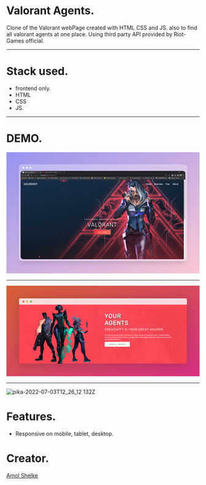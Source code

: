 # Valorant Agents.

Clone of the Valorant webPage created with HTML CSS and JS. also to find all valorant agents at one place. Using third party API provided by Riot-Games official.

<hr>

# Stack used.

- frontend only.
- HTML
- CSS
- JS.

<hr>

# DEMO.

<img src="/preview/preview.png">

<hr>

<img src="/preview/PreviewAgents.png">

<hr>

![pika-2022-07-03T12_26_12 132Z](https://user-images.githubusercontent.com/95171638/177039776-96879d2f-c000-43cb-81b3-3415a019e2be.png)


# Features.

- Responsive on mobile, tablet, desktop.

# Creator.

[Amol Shelke](https://github.com/AmolShelke2)
